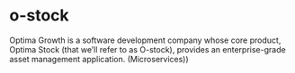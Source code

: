 # o-stock
Optima Growth is a software development company whose core product, Optima Stock (that we’ll refer to as O-stock), provides an enterprise-grade asset management application. (Microservices))
